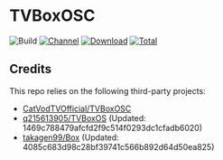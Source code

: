 # TVBoxOSC

![Build](https://shields.io/github/workflow/status/o0HalfLife0o/TVBoxOSC/Test?logo=github&label=Build)
[![Channel](https://img.shields.io/badge/Follow-Telegram-blue.svg?logo=telegram)](https://t.me/TVBoxOSC)
[![Download](https://img.shields.io/github/v/release/o0HalfLife0o/TVBoxOSC?color=orange&logoColor=orange&label=Download&logo=DocuSign)](https://github.com/o0HalfLife0o/TVBoxOSC/releases/latest) 
[![Total](https://shields.io/github/downloads/o0HalfLife0o/TVBoxOSC/total?logo=Bookmeter&label=Counts&logoColor=yellow&color=yellow)](https://github.com/o0HalfLife0o/TVBoxOSC/releases)

## Credits
This repo relies on the following third-party projects:
- [CatVodTVOfficial/TVBoxOSC](https://github.com/CatVodTVOfficial/TVBoxOSC)
- [q215613905/TVBoxOS](https://github.com/q215613905/TVBoxOS) (Updated: 1469c788479afcfd2f9c514f0293dc1cfadb6020)
- [takagen99/Box](https://github.com/takagen99/Box) (Updated: 4085c683d98c28bf39741c566b892d64d50ea825)